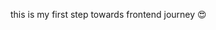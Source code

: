 <html>
  <head>
  </head>
  <body>
    <p> this is my first step towards frontend journey &#128525 </p>
    </html>



